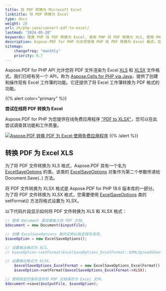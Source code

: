 ```yaml
---
title: 将 PDF 转换为 Microsoft Excel
linktitle: 将 PDF 转换为 Excel
type: docs
weight: 20
url: zh/php-java/convert-pdf-to-excel/
lastmod: "2024-05-20"
keywords: 使用 PHP 将 PDF 转换为 Excel, 使用 PHP 将 PDF 转换为 XLS, 使用 PHP 将 PDF 转换为 XLSX, 在 PHP 中从 PDF 导出表格到 Excel。
description: Aspose.PDF for PHP 允许您使用 PHP 将 PDF 转换为 Excel 格式。在此过程中，PDF 文件的各个页面被转换为 Excel 工作表。
sitemap:
    changefreq: "monthly"
    priority: 0.7
---
```


Aspose.PDF for PHP API 允许您将 PDF 文件渲染为 Excel [XLS](https://docs.fileformat.com/spreadsheet/xls/) 和 [XLSX](https://docs.fileformat.com/spreadsheet/xlsx/) 文件格式。我们已经有另一个 API，称为 [Aspose.Cells for PHP via Java](https://products.aspose.com/cells/php-java)，提供了创建和操作现有 Excel 工作簿的功能。它还提供了将 Excel 工作簿转换为 PDF 格式的功能。

{{% alert color="primary" %}}

**尝试在线将 PDF 转换为 Excel**

Aspose.PDF for PHP 为您提供在线免费应用程序 ["PDF to XLSX"](https://products.aspose.app/pdf/conversion/pdf-to-xlsx)，您可以在此尝试调查其功能和工作质量。

[![Aspose.PDF 转换 PDF 为 Excel 使用免费应用程序](pdf_to_xlsx.png)](https://products.aspose.app/pdf/conversion/pdf-to-xlsx)
{{% /alert %}}

## 转换 PDF 为 Excel XLS

为了将 PDF 文件转换为 XLS 格式，Aspose.PDF 具有一个名为 [ExcelSaveOptions](https://reference.aspose.com/pdf/java/com.aspose.pdf/ExcelSaveOptions) 的类。该类的 [ExcelSaveOptions](https://reference.aspose.com/pdf/java/com.aspose.pdf/ExcelSaveOptions) 对象作为第二个参数传递给 Document.Save(..) 方法。

将 PDF 文件转换为 XLSX 格式是 Aspose.PDF for PHP 18.6 版本库的一部分。为了将 PDF 文件转换为 XLSX 格式，您需要使用 [ExcelSaveOptions](https://reference.aspose.com/pdf/java/com.aspose.pdf/ExcelSaveOptions) 类的 setFormat() 方法将格式设置为 XLSX。

以下代码片段显示如何将 PDF 文件转换为 XLS 和 XLSX 格式：

```php
// 使用 Document 类加载输入的 PDF 文档。
$document = new Document($inputFile);

// 创建 ExcelSaveOptions 类的实例以指定保存选项。
$saveOption = new ExcelSaveOptions();

// 设置输出格式为 XLS。
// $saveOption->setFormat(ExcelSaveOptions_ExcelFormat::$XMLSpreadSheet2003);

// 设置输出格式为 XLSX。
    $excelSaveOptions_ExcelFormat = new ExcelSaveOptions_ExcelFormat();
    $saveOption->setFormat($excelSaveOptions_ExcelFormat->XLSX);

// 使用指定的保存选项将 PDF 文档保存为 Excel 文件。
$document->save($outputFile, $saveOption);
```